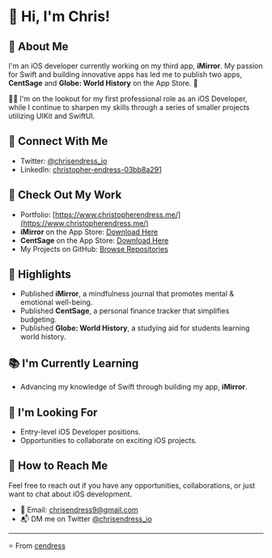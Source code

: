 # 👋 Hi, I'm Chris!

## 🚀 About Me
I'm an iOS developer currently working on my third app, **iMirror**. My passion for Swift and building innovative apps has led me to publish two apps, **CentSage** and **Globe: World History** on the App Store. 📱

👨‍💻 I'm on the lookout for my first professional role as an iOS Developer, while I continue to sharpen my skills through a series of smaller projects utilizing UIKit and SwiftUI.

## 🔗 Connect With Me
- Twitter: [@chrisendress_io](https://twitter.com/chrisendress_io)
- LinkedIn: [christopher-endress-03bb8a291](https://www.linkedin.com/in/christopher-endress-03bb8a291)

## 📱 Check Out My Work
- Portfolio: [https://www.christopherendress.me/](https://www.christopherendress.me/)
- **iMirror** on the App Store: [Download Here](https://apps.apple.com/us/app/imirror-reflect-grow/id6478330335)
- **CentSage** on the App Store: [Download Here](https://apps.apple.com/us/app/centsage/id6468291913)
- My Projects on GitHub: [Browse Repositories](https://github.com/cendress?tab=repositories)

## 🌟 Highlights
- Published **iMirror**, a mindfulness journal that promotes mental & emotional well-being.
- Published **CentSage**, a personal finance tracker that simplifies budgeting.
- Published **Globe: World History**, a studying aid for students learning world history.

## 📚 I'm Currently Learning
- Advancing my knowledge of Swift through building my app, **iMirror**.

## 💼 I'm Looking For
- Entry-level iOS Developer positions.
- Opportunities to collaborate on exciting iOS projects.

## 🤝 How to Reach Me
Feel free to reach out if you have any opportunities, collaborations, or just want to chat about iOS development.
- 📧 Email: [chrisendress9@gmail.com](mailto:chrisendress9@gmail.com)
- 📬 DM me on Twitter [@chrisendress_io](https://twitter.com/chrisendress_io)

---
⭐️ From [cendress](https://github.com/cendress)


